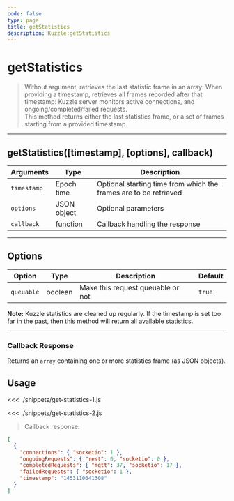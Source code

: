 ```yaml
---
code: false
type: page
title: getStatistics
description: Kuzzle:getStatistics
---
```


# getStatistics

> Without argument, retrieves the last statistic frame in an array:
> When providing a timestamp, retrieves all frames recorded after that timestamp:
> Kuzzle server monitors active connections, and ongoing/completed/failed requests.  
> This method returns either the last statistics frame, or a set of frames starting from a provided timestamp.

---

## getStatistics([timestamp], [options], callback)

| Arguments   | Type        | Description                                                      |
| ----------- | ----------- | ---------------------------------------------------------------- |
| `timestamp` | Epoch time  | Optional starting time from which the frames are to be retrieved |
| `options`   | JSON object | Optional parameters                                              |
| `callback`  | function    | Callback handling the response                                   |

---

## Options

| Option     | Type    | Description                       | Default |
| ---------- | ------- | --------------------------------- | ------- |
| `queuable` | boolean | Make this request queuable or not | `true`  |

**Note:** Kuzzle statistics are cleaned up regularly. If the timestamp is set too far in the past, then this method will return all available statistics.

---

### Callback Response

Returns an `array` containing one or more statistics frame (as JSON objects).

## Usage

<<< ./snippets/get-statistics-1.js

<<< ./snippets/get-statistics-2.js

> Callback response:

```json
[
  {
    "connections": { "socketio": 1 },
    "ongoingRequests": { "rest": 0, "socketio": 0 },
    "completedRequests": { "mqtt": 37, "socketio": 17 },
    "failedRequests": { "socketio": 1 },
    "timestamp": "1453110641308"
  }
]
```
